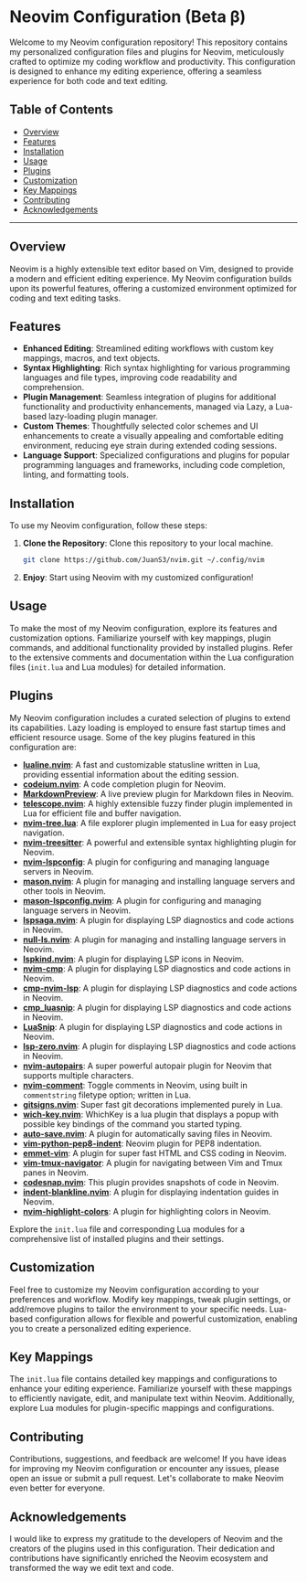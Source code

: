 # Neovim Configuration (Beta β)

Welcome to my Neovim configuration repository! This repository contains my personalized configuration files and plugins for Neovim, meticulously crafted to optimize my coding workflow and productivity.
This configuration is designed to enhance my editing experience, offering a seamless experience for both code and text editing.

## Table of Contents

- [Overview](#overview)
- [Features](#features)
- [Installation](#installation)
- [Usage](#usage)
- [Plugins](#plugins)
- [Customization](#customization)
- [Key Mappings](#key-mappings)
- [Contributing](#contributing)
- [Acknowledgements](#acknowledgements)

---

## Overview <a name="overview"></a>

Neovim is a highly extensible text editor based on Vim, designed to provide a modern and efficient editing experience. My Neovim configuration builds upon its powerful features, offering a customized environment optimized for coding and text editing tasks.

## Features <a name="features"></a>

- **Enhanced Editing**: Streamlined editing workflows with custom key mappings, macros, and text objects.
- **Syntax Highlighting**: Rich syntax highlighting for various programming languages and file types, improving code readability and comprehension.
- **Plugin Management**: Seamless integration of plugins for additional functionality and productivity enhancements, managed via Lazy, a Lua-based lazy-loading plugin manager.
- **Custom Themes**: Thoughtfully selected color schemes and UI enhancements to create a visually appealing and comfortable editing environment, reducing eye strain during extended coding sessions.
- **Language Support**: Specialized configurations and plugins for popular programming languages and frameworks, including code completion, linting, and formatting tools.

## Installation <a name="installation"></a>

To use my Neovim configuration, follow these steps:

1. **Clone the Repository**: Clone this repository to your local machine.

    ```bash
    git clone https://github.com/JuanS3/nvim.git ~/.config/nvim
    ```

2. **Enjoy**: Start using Neovim with my customized configuration!

## Usage <a name="usage"></a>

To make the most of my Neovim configuration, explore its features and customization options. Familiarize yourself with key mappings, plugin commands, and additional functionality provided by installed plugins. Refer to the extensive comments and documentation within the Lua configuration files (`init.lua` and Lua modules) for detailed information.

## Plugins <a name="plugins"></a>

My Neovim configuration includes a curated selection of plugins to extend its capabilities. Lazy loading is employed to ensure fast startup times and efficient resource usage. Some of the key plugins featured in this configuration are:

- **[lualine.nvim](https://github.com/nvim-lualine/lualine.nvim)**: A fast and customizable statusline written in Lua, providing essential information about the editing session.
- **[codeium.nvim](https://github.com/Exafunction/codeium.vim)**: A code completion plugin for Neovim.
- **[MarkdownPreview](https://github.com/iamcco/markdown-preview.nvim)**: A live preview plugin for Markdown files in Neovim.
- **[telescope.nvim](https://github.com/nvim-telescope/telescope.nvim)**: A highly extensible fuzzy finder plugin implemented in Lua for efficient file and buffer navigation.
- **[nvim-tree.lua](https://github.com/nvim-tree/nvim-tree.lua)**: A file explorer plugin implemented in Lua for easy project navigation.
- **[nvim-treesitter](https://github.com/nvim-treesitter/nvim-treesitter)**: A powerful and extensible syntax highlighting plugin for Neovim.
- **[nvim-lspconfig](https://github.com/neovim/nvim-lspconfig)**: A plugin for configuring and managing language servers in Neovim.
- **[mason.nvim](https://github.com/williamboman/mason.nvim)**: A plugin for managing and installing language servers and other tools in Neovim.
- **[mason-lspconfig.nvim](https://github.com/williamboman/mason-lspconfig.nvim)**: A plugin for configuring and managing language servers in Neovim.
- **[lspsaga.nvim](https://github.com/glepnir/lspsaga.nvim)**: A plugin for displaying LSP diagnostics and code actions in Neovim.
- **[null-ls.nvim](https://github.com/jose-elias-alvarez/null-ls.nvim)**: A plugin for managing and installing language servers in Neovim.
- **[lspkind.nvim](https://github.com/onsails/lspkind-nvim)**: A plugin for displaying LSP icons in Neovim.
- **[nvim-cmp](https://github.com/hrsh7th/nvim-cmp)**: A plugin for displaying LSP diagnostics and code actions in Neovim.
- **[cmp-nvim-lsp](https://github.com/hrsh7th/cmp-nvim-lsp)**: A plugin for displaying LSP diagnostics and code actions in Neovim.
- **[cmp_luasnip](https://github.com/saadparwaiz1/cmp_luasnip)**: A plugin for displaying LSP diagnostics and code actions in Neovim.
- **[LuaSnip](https://github.com/L3MON4D3/LuaSnip)**: A plugin for displaying LSP diagnostics and code actions in Neovim.
- **[lsp-zero.nvim](https://github.com/VonHeikemen/lsp-zero.nvim)**: A plugin for displaying LSP diagnostics and code actions in Neovim.
- **[nvim-autopairs](https://github.com/windwp/nvim-autopairs)**: A super powerful autopair plugin for Neovim that supports multiple characters.
- **[nvim-comment](https://github.com/terrortylor/nvim-comment)**: Toggle comments in Neovim, using built in `commentstring` filetype option; written in Lua.
- **[gitsigns.nvim](https://github.com/lewis6991/gitsigns.nvim)**: Super fast git decorations implemented purely in Lua.
- **[wich-key.nvim](https://github.com/folke/which-key.nvim)**: WhichKey is a lua plugin that displays a popup with possible key bindings of the command you started typing.
- **[auto-save.nvim](https://github.com/Pocco81/auto-save.nvim)**: A plugin for automatically saving files in Neovim.
- **[vim-python-pep8-indent](https://github.com/Vimjas/vim-python-pep8-indent)**: Neovim plugin for PEP8 indentation.
- **[emmet-vim](https://github.com/mattn/emmet-vim)**: A plugin for super fast HTML and CSS coding in Neovim.
- **[vim-tmux-navigator](https://github.com/christoomey/vim-tmux-navigator)**: A plugin for navigating between Vim and Tmux panes in Neovim.
- **[codesnap.nvim](https://github.com/mistricky/codesnap.nvim)**: This plugin provides snapshots of code in Neovim.
- **[indent-blankline.nvim](https://github.com/lukas-reineke/indent-blankline.nvim)**: A plugin for displaying indentation guides in Neovim.
- **[nvim-highlight-colors](https://github.com/brenoprata10/nvim-highlight-colors)**: A plugin for highlighting colors in Neovim.


Explore the `init.lua` file and corresponding Lua modules for a comprehensive list of installed plugins and their settings.

## Customization <a name="customization"></a>

Feel free to customize my Neovim configuration according to your preferences and workflow. Modify key mappings, tweak plugin settings, or add/remove plugins to tailor the environment to your specific needs. Lua-based configuration allows for flexible and powerful customization, enabling you to create a personalized editing experience.

## Key Mappings <a name="key-mappings"></a>

The `init.lua` file contains detailed key mappings and configurations to enhance your editing experience. Familiarize yourself with these mappings to efficiently navigate, edit, and manipulate text within Neovim. Additionally, explore Lua modules for plugin-specific mappings and configurations.

## Contributing <a name="contributing"></a>

Contributions, suggestions, and feedback are welcome! If you have ideas for improving my Neovim configuration or encounter any issues, please open an issue or submit a pull request. Let's collaborate to make Neovim even better for everyone.

## Acknowledgements <a name="acknowledgements"></a>

I would like to express my gratitude to the developers of Neovim and the creators of the plugins used in this configuration. Their dedication and contributions have significantly enriched the Neovim ecosystem and transformed the way we edit text and code.

